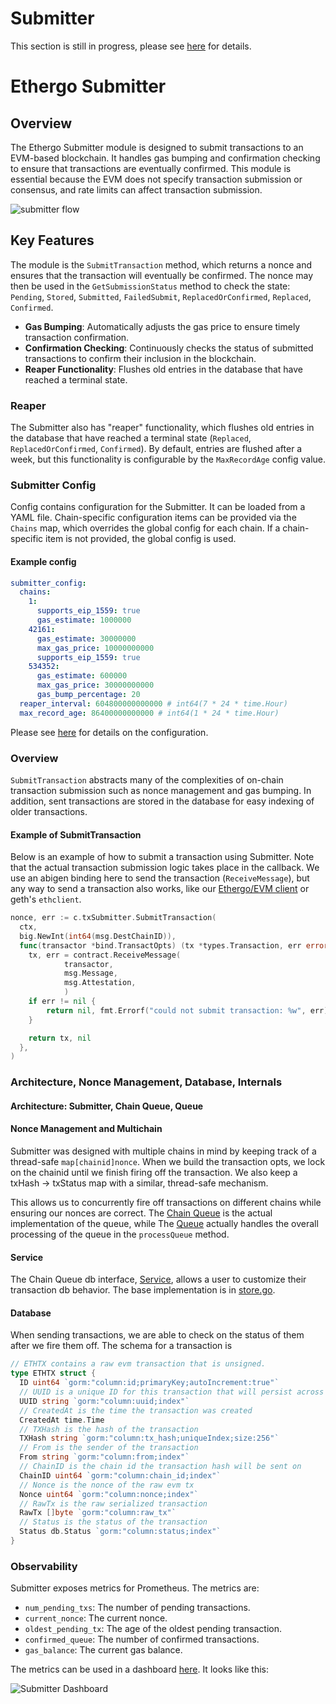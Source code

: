 # Submitter

This section is still in progress, please see [here](https://pkg.go.dev/github.com/synapsecns/sanguine/ethergo/submitter#section-readme) for details.

# Ethergo Submitter

## Overview

The Ethergo Submitter module is designed to submit transactions to an EVM-based blockchain. It handles gas bumping and confirmation checking to ensure that transactions are eventually confirmed. This module is essential because the EVM does not specify transaction submission or consensus, and rate limits can affect transaction submission.

![submitter flow](img/submitter/submitter_flow.svg)

## Key Features

The module is the `SubmitTransaction` method, which returns a nonce and ensures that the transaction will eventually be confirmed. The nonce may then be used in the `GetSubmissionStatus` method to check the state: `Pending`, `Stored`, `Submitted`, `FailedSubmit`, `ReplacedOrConfirmed`, `Replaced`, `Confirmed`.

- **Gas Bumping**: Automatically adjusts the gas price to ensure timely transaction confirmation.
- **Confirmation Checking**: Continuously checks the status of submitted transactions to confirm their inclusion in the blockchain.
- **Reaper Functionality**: Flushes old entries in the database that have reached a terminal state.

### Reaper

The Submitter also has "reaper" functionality, which flushes old entries in the database that have reached a terminal state (`Replaced`, `ReplacedOrConfirmed`, `Confirmed`). By default, entries are flushed after a week, but this functionality is configurable by the `MaxRecordAge` config value.

### Submitter Config

Config contains configuration for the Submitter. It can be loaded from a YAML file.
Chain-specific configuration items can be provided via the `Chains` map, which overrides the global config
for each chain. If a chain-specific item is not provided, the global config is used.

#### Example config

```yaml
submitter_config:
  chains:
    1:
      supports_eip_1559: true
      gas_estimate: 1000000
    42161:
      gas_estimate: 30000000
      max_gas_price: 10000000000
      supports_eip_1559: true
    534352:
      gas_estimate: 600000
      max_gas_price: 30000000000
      gas_bump_percentage: 20
  reaper_interval: 604800000000000 # int64(7 * 24 * time.Hour)
  max_record_age: 86400000000000 # int64(1 * 24 * time.Hour)
```

Please see [here](https://pkg.go.dev/github.com/synapsecns/sanguine/ethergo@v0.9.0/submitter/config) for details on the configuration.

### Overview

`SubmitTransaction` abstracts many of the complexities of on-chain transaction submission such as nonce management and gas bumping. In addition, sent transactions are stored in the database for easy indexing of older transactions.

#### Example of SubmitTransaction

Below is an example of how to submit a transaction using Submitter. Note that the actual transaction submission logic takes place in the callback. We use an abigen binding here to send the transaction (`ReceiveMessage`), but any way to send a transaction also works, like our [Ethergo/EVM client](https://pkg.go.dev/github.com/synapsecns/sanguine/ethergo@v0.9.0/client) or geth's `ethclient`.

```go
nonce, err := c.txSubmitter.SubmitTransaction(
  ctx,
  big.NewInt(int64(msg.DestChainID)),
  func(transactor *bind.TransactOpts) (tx *types.Transaction, err error) {
	tx, err = contract.ReceiveMessage(
            transactor,
            msg.Message,
            msg.Attestation,
            )
	if err != nil {
		return nil, fmt.Errorf("could not submit transaction: %w", err)
	}

	return tx, nil
  },
)
```

### Architecture, Nonce Management, Database, Internals

#### Architecture: Submitter, Chain Queue, Queue

#### Nonce Management and Multichain

Submitter was designed with multiple chains in mind by keeping track of a thread-safe `map[chainid]nonce`. When we build the transaction opts, we lock on the chainid until we finish firing off the transaction.
We also keep a txHash -> txStatus map with a similar, thread-safe mechanism.

This allows us to concurrently fire off transactions on different chains while ensuring our nonces are correct. The [Chain Queue](https://github.com/synapsecns/sanguine/blob/ethergo/v0.9.0/ethergo/submitter/chain_queue.go) is the actual implementation of the queue, while The [Queue](https://github.com/synapsecns/sanguine/blob/ethergo/v0.9.0/ethergo/submitter/chain_queue.go) actually handles the overall processing of the queue in the `processQueue` method.

#### Service

The Chain Queue db interface, [Service](https://github.com/synapsecns/sanguine/blob/ethergo/v0.9.0/ethergo/submitter/db/service.go), allows a user to customize their transaction db behavior. The base implementation is in [store.go](https://github.com/synapsecns/sanguine/blob/ethergo/v0.9.0/ethergo/submitter/db/txdb/store.go).

#### Database

When sending transactions, we are able to check on the status of them after we fire them off. The schema for a transaction is

```go
// ETHTX contains a raw evm transaction that is unsigned.
type ETHTX struct {
  ID uint64 `gorm:"column:id;primaryKey;autoIncrement:true"`
  // UUID is a unique ID for this transaction that will persist across retries.
  UUID string `gorm:"column:uuid;index"`
  // CreatedAt is the time the transaction was created
  CreatedAt time.Time
  // TXHash is the hash of the transaction
  TXHash string `gorm:"column:tx_hash;uniqueIndex;size:256"`
  // From is the sender of the transaction
  From string `gorm:"column:from;index"`
  // ChainID is the chain id the transaction hash will be sent on
  ChainID uint64 `gorm:"column:chain_id;index"`
  // Nonce is the nonce of the raw evm tx
  Nonce uint64 `gorm:"column:nonce;index"`
  // RawTx is the raw serialized transaction
  RawTx []byte `gorm:"column:raw_tx"`
  // Status is the status of the transaction
  Status db.Status `gorm:"column:status;index"`
}
```

### Observability

Submitter exposes metrics for Prometheus. The metrics are:

- `num_pending_txs`: The number of pending transactions.
- `current_nonce`: The current nonce.
- `oldest_pending_tx`: The age of the oldest pending transaction.
- `confirmed_queue`: The number of confirmed transactions.
- `gas_balance`: The current gas balance.

The metrics can be used in a dashboard [here](https://raw.githubusercontent.com/synapsecns/sanguine/master/ethergo/dashboard.json). It looks like this:

![Submitter Dashboard](img/submitter/metrics.png)
